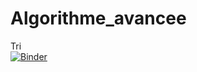 # Algorithme_avancee
Tri <br>
[![Binder](https://mybinder.org/badge_logo.svg)](https://mybinder.org/v2/gh/RouaZayani/Algorithme_avancee/master?filepath=Tri)
